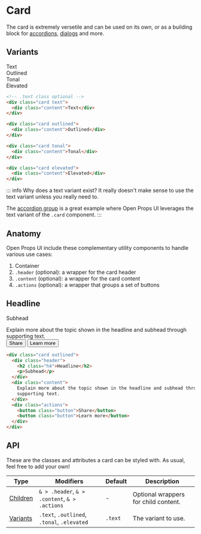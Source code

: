 <style scoped>
	@import "../../../src/inputs/button/button-base.css";
  @import "../../../src/inputs/button/button-variants.css";
  @import "../../../src/surfaces/card.css";

	.anatomy {
    outline: var(--_anatomy-border-gray);
    outline-offset: 3px;
		:is(.header, .content, .actions) {
			outline: var(--_anatomy-border-red);
			outline-offset: -2px;
		}
	}
</style>

# Card

The card is extremely versetile and can be used on its own, or as a building block for [accordions](/components/surfaces/accordion), [dialogs](/components/feedback/dialog) and more.

## Variants

<div class="example-wrapper">
   <div class="example stack">

<div class="card"><div class="content">Text</div></div>

<div class="card outlined"><div class="content">Outlined</div></div>

<div class="card tonal"><div class="content">Tonal</div></div>

<div class="card elevated"><div class="content">Elevated</div></div>

  </div>

```html
<!-- .text class optional -->
<div class="card text">
  <div class="content">Text</div>
</div>

<div class="card outlined">
  <div class="content">Outlined</div>
</div>

<div class="card tonal">
  <div class="content">Tonal</div>
</div>

<div class="card elevated">
  <div class="content">Elevated</div>
</div>
```

</div>

::: info Why does a text variant exist?
It really doesn't make sense to use the text variant unless you really need to.

The [accordion group](/components/surfaces/accordion#accordion-group) is a great example where Open Props UI leverages the text variant of the `.card` component.
:::

## Anatomy

Open Props UI include these complementary utility components to handle various use cases:

1. Container
2. `.header` (optional): a wrapper for the card header
3. `.content` (optional): a wrapper for the card content
4. `.actions` (optional): a wrapper that groups a set of buttons

<div class="example-wrapper">
   <div class="example stack">

<div class="card elevated anatomy">
		<div class="header">
			<h2 class="h4">Headline</h2>
			<p>Subhead</p>
		</div>
		<div class="content">Explain more about the topic shown in the headline and subhead through supporting text.</div>
		<div class="actions">
			<button class="button">Share</button>
			<button class="button">Learn more</button>
		</div>
	</div>

  </div>

```html
<div class="card outlined">
  <div class="header">
    <h2 class="h4">Headline</h2>
    <p>Subhead</p>
  </div>
  <div class="content">
    Explain more about the topic shown in the headline and subhead through
    supporting text.
  </div>
  <div class="actions">
    <button class="button">Share</button>
    <button class="button">Learn more</button>
  </div>
</div>
```

</div>

## API

These are the classes and attributes a card can be styled with. As usual, feel free to add your own!

| Type                  | Modifiers                                     | Default | Description                          |
| --------------------- | --------------------------------------------- | ------- | ------------------------------------ |
| [Children](#anatomy)  | `& > .header`, `& > .content`, `& > .actions` | -       | Optional wrappers for child content. |
| [Variants](#variants) | `.text`, `.outlined`, `.tonal`, `.elevated`   | `.text` | The variant to use.                  |
